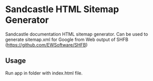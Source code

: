# Sandcastle HTML Sitemap Generator
Sandcastle documentation HTML sitemap generator. Can be used to generate sitemap.xml for Google from Web output of SHFB (https://github.com/EWSoftware/SHFB)

## Usage
Run app in folder with index.html file.
